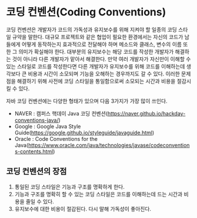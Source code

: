 # 코딩 컨벤션(Coding Conventions)
코딩 컨벤션은 개발자가 코드의 가독성과 유지보수를 위해 지켜야 할 일종의 코딩 스타일 규약을 말한다. 대규모 프로젝트와 같은 협업이 필요한 환경에서는 자신의 코드가 남들에게 어떻게 동작하는지 효과적으로 전달해야 하며 메소드와 클래스, 변수의 이름 또한 그 의미가 확실해야 한다. 대부분의 유지보수는 해당 코드를 작성한 개발자가 해결하는 것이 아니라 다른 개발자가 맡아서 해결한다. 만약 여러 개발자가 자신만이 이해할 수 있는 스타일로 코드를 작성한다면 다른 개발자가 유지보수를 위해 코드를 이해하는데 생각보다 큰 비용과 시간이 소모되며 기능을 오해하는 경우까지도 갈 수 있다. 이러한 문제점을 해결하기 위해 사전에 코딩 스타일을 통일함으로써 소모되는 시간과 비용을 절감시킬 수 있다.
 
자바 코딩 컨벤션에는 다양한 형태가 있으며 다음 3가지가 가장 많이 쓰인다.
- NAVER : 캠퍼스 핵데이 Java 코딩 컨벤션(https://naver.github.io/hackday-conventions-java/)
- Google : Google Java Style Guide(https://google.github.io/styleguide/javaguide.html)
- Oracle : Code Conventions for the Java(https://www.oracle.com/java/technologies/javase/codeconventions-contents.html)
## 코딩 컨벤션의 장점
1. 통일된 코딩 스타일은 기능과 구조를 명확하게 한다.
2. 기능과 구조를 명확히 할 수 있는 코딩 스타일은 코드를 이해하는데 드는 시간과 비용을 줄일 수 있다.
3. 유지보수에 대한 비용이 절감된다. 다시 말해 가독성이 좋아진다.